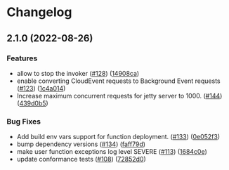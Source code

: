 # Changelog

## 2.1.0 (2022-08-26)


### Features

* allow to stop the invoker ([#128](https://github.com/anniefu/functions-framework-java/issues/128)) ([14908ca](https://github.com/anniefu/functions-framework-java/commit/14908caa9e5be824dfb74fff3a3234c4bce688e7))
* enable converting CloudEvent requests to Background Event requests ([#123](https://github.com/anniefu/functions-framework-java/issues/123)) ([1c4a014](https://github.com/anniefu/functions-framework-java/commit/1c4a01470cc4ee7b3de3c3d7ae4af24e47eb2810))
* Increase maximum concurrent requests for jetty server to 1000.  ([#144](https://github.com/anniefu/functions-framework-java/issues/144)) ([439d0b5](https://github.com/anniefu/functions-framework-java/commit/439d0b5d77b2f765e65d84e7d5f31399e547d004))


### Bug Fixes

* Add build env vars support for function deployment. ([#133](https://github.com/anniefu/functions-framework-java/issues/133)) ([0e052f3](https://github.com/anniefu/functions-framework-java/commit/0e052f376231192278061ec79bcf9d710ec310f4))
* bump dependency versions ([#134](https://github.com/anniefu/functions-framework-java/issues/134)) ([faff79d](https://github.com/anniefu/functions-framework-java/commit/faff79d16c6df178d66f0185fb78fba003e60745))
* make user function exceptions log level SEVERE ([#113](https://github.com/anniefu/functions-framework-java/issues/113)) ([1684c0e](https://github.com/anniefu/functions-framework-java/commit/1684c0ef55dc33f2c4c7f7514d99b0e7af75c44f))
* update conformance tests ([#108](https://github.com/anniefu/functions-framework-java/issues/108)) ([72852d0](https://github.com/anniefu/functions-framework-java/commit/72852d0f23cdaed48569245440dcd1533c8c7563))
